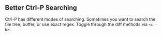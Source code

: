 ## Better Ctrl-P Searching

Ctrl-P has different modes of searching.  Sometimes you want to search the file
tree, buffer, or use exact regex.  Toggle through the diff methods via `<c - b>`.


